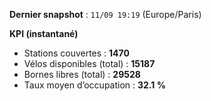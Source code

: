 **Dernier snapshot** : `11/09 19:19` (Europe/Paris)

**KPI (instantané)**

- Stations couvertes : **1470**
- Vélos disponibles (total) : **15187**
- Bornes libres (total) : **29528**
- Taux moyen d’occupation : **32.1 %**
